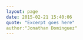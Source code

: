 ```yaml
---
layout: page
date: 2015-02-21 15:40:06
quote: "Excerpt goes here"
author:"Jonathan Dominguez"
---
```

